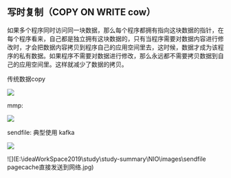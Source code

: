## 写时复制（COPY ON WRITE cow）

如果多个程序同时访问同一块数据，那么每个程序都拥有指向这块数据的指针，在每个程序看来，自己都是独立拥有这块数据的，只有当程序需要对数据内容进行修改时，才会把数据内容拷贝到程序自己的应用空间里去，这时候，数据才成为该程序的私有数据。如果程序不需要对数据进行修改，那么永远都不需要拷贝数据到自己的应用空间里。这样就减少了数据的拷贝。



传统数据copy

![](E:\ideaWorkSpace2019\study\study-summary\NIO\images\数据拷贝.jpg)

mmp:

![](E:\ideaWorkSpace2019\study\study-summary\NIO\images\mmp.jpg)

sendfile: 典型使用 kafka

![](E:\ideaWorkSpace2019\study\study-summary\NIO\images\sendfile.jpg)

![](E:\ideaWorkSpace2019\study\study-summary\NIO\images\sendfile pagecache直接发送到网络.jpg)

